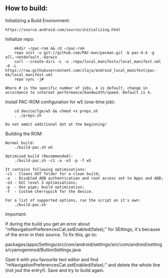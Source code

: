 How to build:
-------------


Initializing a Build Environment:

```shell
https://source.android.com/source/initializing.html
```

Initialize repo:

```shell
    mkdir ~/pac-rom && cd ~/pac-rom
    repo init -u git://github.com/PAC-man/pacman.git -b pac-4.4 -g all,-notdefault,-darwin
    curl --create-dirs -L -o .repo/local_manifests/local_manifest.xml -O -L https://raw.githubusercontent.com/zlaja/android_local_manifest/pac-kk/local_manifest.xml
    repo sync -j#

Where # is the specific number of jobs, 4 is default, change in accordance to internet performance/bandwidth/speed. Default is 4.
```

Install PAC-ROM configuration for w5 (one-time job):

```shell
    cd device/lge/w5 && chmod +x preps.sh
    . ./preps.sh

Do not ommit additional dot at the beginning!
```
  
Building the ROM:

```shell
Normal build:
    ./build-pac.sh w5

Optimised build (Recommended):
    ./build-pac.sh -c1 -a -o3 -p -f w5

It contains following optimisations:
-c1 - Cleans OUT folder for a clean build;
-a  - Disabled ADB authentication and root access set to Apps and ADB;
-o3 - GCC level 3 optimisations;
-p  - Use pipe; build optimisation;
-f  - Custom cherrypick for the device.

For a list of supported options, run the script on it's own:
    ./build-pac.sh
```

Important:

If during the build you get an error about "mNavigationPreferencesCat.setEnabled(false);" for SEttings, it's because of the error in their source. To fix this, go to:

packages/apps/Settings/src/com/android/settings/src/com/android/settings/cyanogenmod/ButtonSettings.java

Opet it with you favourite text editor and find "mNavigationPreferencesCat.setEnabled(false);" and delete the whole line (not jsut the entry!). Save and try to build again.
